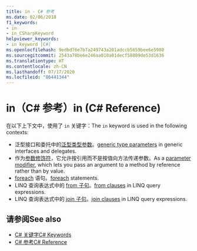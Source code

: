 ```yaml
---
title: in - C# 参考
ms.date: 02/06/2018
f1_keywords:
- in
- in_CSharpKeyword
helpviewer_keywords:
- in keyword [C#]
ms.openlocfilehash: 9edbd76e7b7a249743a201adccb5659bee6e5980
ms.sourcegitcommit: 2543a78be6e246aa010a01decf58889de53d1636
ms.translationtype: HT
ms.contentlocale: zh-CN
ms.lasthandoff: 07/17/2020
ms.locfileid: "86441344"
---
```

# <a name="in-c-reference"></a><span data-ttu-id="5d65f-102">in（C# 参考）</span><span class="sxs-lookup"><span data-stu-id="5d65f-102">in (C# Reference)</span></span>

<span data-ttu-id="5d65f-103">在以下上下文中，使用了 `in` 关键字：</span><span class="sxs-lookup"><span data-stu-id="5d65f-103">The `in` keyword is used in the following contexts:</span></span>  
  
- <span data-ttu-id="5d65f-104">泛型接口和委托中的[泛型类型参数](in-generic-modifier.md)。</span><span class="sxs-lookup"><span data-stu-id="5d65f-104">[generic type parameters](in-generic-modifier.md) in generic interfaces and delegates.</span></span>
- <span data-ttu-id="5d65f-105">作为[参数修饰符](in-parameter-modifier.md)，它允许按引用而不是按值向方法传递参数。</span><span class="sxs-lookup"><span data-stu-id="5d65f-105">As a [parameter modifier](in-parameter-modifier.md), which lets you pass an argument to a method by reference rather than by value.</span></span>
- <span data-ttu-id="5d65f-106">[foreach](foreach-in.md) 语句。</span><span class="sxs-lookup"><span data-stu-id="5d65f-106">[foreach](foreach-in.md) statements.</span></span>
- <span data-ttu-id="5d65f-107">LINQ 查询表达式中的 [from 子句](from-clause.md)。</span><span class="sxs-lookup"><span data-stu-id="5d65f-107">[from clauses](from-clause.md) in LINQ query expressions.</span></span>
- <span data-ttu-id="5d65f-108">LINQ 查询表达式中的 [join 子句](join-clause.md)。</span><span class="sxs-lookup"><span data-stu-id="5d65f-108">[join clauses](join-clause.md) in LINQ query expressions.</span></span>
  
## <a name="see-also"></a><span data-ttu-id="5d65f-109">请参阅</span><span class="sxs-lookup"><span data-stu-id="5d65f-109">See also</span></span>

- [<span data-ttu-id="5d65f-110">C# 关键字</span><span class="sxs-lookup"><span data-stu-id="5d65f-110">C# Keywords</span></span>](index.md)
- [<span data-ttu-id="5d65f-111">C# 参考</span><span class="sxs-lookup"><span data-stu-id="5d65f-111">C# Reference</span></span>](../index.md)
